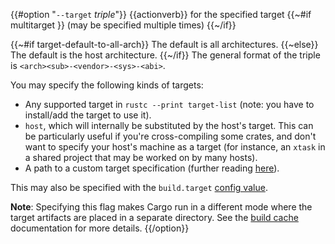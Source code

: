 {{#option "`--target` _triple_"}}
{{actionverb}} for the specified target {{~#if multitarget }} (may be specified multiple times) {{~/if}}

{{~#if target-default-to-all-arch}} The default is all architectures.
{{~else}} The default is the host architecture.
{{~/if}} The general format of the triple is
`<arch><sub>-<vendor>-<sys>-<abi>`.

You may specify the following kinds of targets:
- Any supported target in `rustc --print target-list` (note: you have to install/add the target to use it).
- `host`, which will internally be substituted by the host's target. This can be particularly useful if you're cross-compiling some crates, and don't want to specify your host's machine as a target (for instance, an `xtask` in a shared project that may be worked on by many hosts).
- A path to a custom target specification (further reading [here](https://doc.rust-lang.org/rustc/targets/custom.html#custom-target-lookup-path)).


This may also be specified with the `build.target` [config value](../reference/config.html).

**Note**: Specifying this flag makes Cargo run in a different mode where the target artifacts are placed in a separate directory. See the [build cache](../reference/build-cache.html) documentation for more details.
{{/option}}

